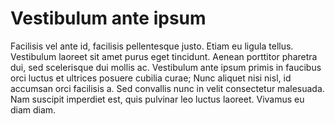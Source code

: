 # Vestibulum ante ipsum

Facilisis vel ante id, facilisis pellentesque justo. Etiam eu ligula tellus. Vestibulum laoreet sit amet purus eget tincidunt. Aenean porttitor pharetra dui, sed scelerisque dui mollis ac. Vestibulum ante ipsum primis in faucibus orci luctus et ultrices posuere cubilia curae; Nunc aliquet nisi nisl, id accumsan orci facilisis a. Sed convallis nunc in velit consectetur malesuada. Nam suscipit imperdiet est, quis pulvinar leo luctus laoreet. Vivamus eu diam diam.

